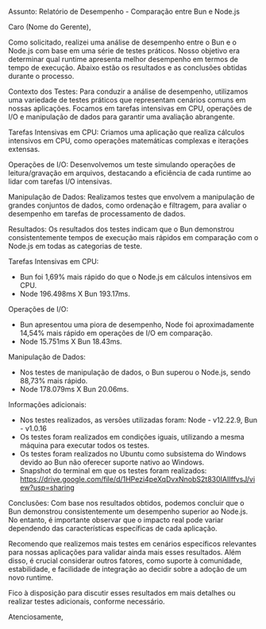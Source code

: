 Assunto: Relatório de Desempenho - Comparação entre Bun e Node.js

Caro (Nome do Gerente),

Como solicitado, realizei uma análise de desempenho entre o Bun e o Node.js com base em uma série de testes práticos. Nosso objetivo era determinar qual runtime apresenta melhor desempenho em termos de tempo de execução. Abaixo estão os resultados e as conclusões obtidas durante o processo.

Contexto dos Testes:
Para conduzir a análise de desempenho, utilizamos uma variedade de testes práticos que representam cenários comuns em nossas aplicações. Focamos em tarefas intensivas em CPU, operações de I/O e manipulação de dados para garantir uma avaliação abrangente.

Tarefas Intensivas em CPU:
Criamos uma aplicação que realiza cálculos intensivos em CPU, como operações matemáticas complexas e iterações extensas.

Operações de I/O:
Desenvolvemos um teste simulando operações de leitura/gravação em arquivos, destacando a eficiência de cada runtime ao lidar com tarefas I/O intensivas.

Manipulação de Dados:
Realizamos testes que envolvem a manipulação de grandes conjuntos de dados, como ordenação e filtragem, para avaliar o desempenho em tarefas de processamento de dados.


Resultados:
Os resultados dos testes indicam que o Bun demonstrou consistentemente tempos de execução mais rápidos em comparação com o Node.js em todas as categorias de teste.

Tarefas Intensivas em CPU:
- Bun foi 1,69% mais rápido do que o Node.js em cálculos intensivos em CPU.
- Node 196.498ms X Bun 193.17ms.

Operações de I/O:
- Bun apresentou uma piora de desempenho, Node foi aproximadamente 14,54% mais rápido em operações de I/O em comparação.
- Node 15.751ms X Bun 18.43ms.

Manipulação de Dados:
- Nos testes de manipulação de dados, o Bun superou o Node.js, sendo 88,73% mais rápido.
- Node 178.079ms X Bun 20.06ms.

Informações adicionais:
- Nos testes realizados, as versões utilizadas foram: Node - v12.22.9, Bun - v1.0.16
- Os testes foram realizados em condições iguais, utilizando a mesma máquina para executar todos os testes.
- Os testes foram realizados no Ubuntu como subsistema do Windows devido ao Bun não oferecer suporte nativo ao Windows.
- Snapshot do terminal em que os testes foram realizados: https://drive.google.com/file/d/1HPezi4peXqDvxNnobS2t830IAIIffvsJ/view?usp=sharing


Conclusões:
Com base nos resultados obtidos, podemos concluir que o Bun demonstrou consistentemente um desempenho superior ao Node.js. No entanto, é importante observar que o impacto real pode variar dependendo das características específicas de cada aplicação.

Recomendo que realizemos mais testes em cenários específicos relevantes para nossas aplicações para validar ainda mais esses resultados. Além disso, é crucial considerar outros fatores, como suporte à comunidade, estabilidade, e facilidade de integração ao decidir sobre a adoção de um novo runtime.

Fico à disposição para discutir esses resultados em mais detalhes ou realizar testes adicionais, conforme necessário.

Atenciosamente,